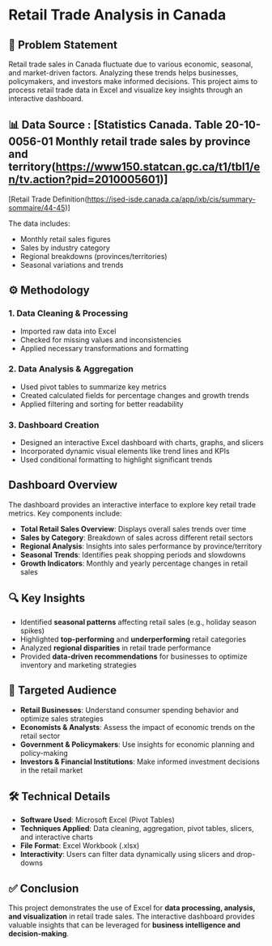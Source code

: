 # Retail Trade Analysis in Canada 

## 📌 Problem Statement
Retail trade sales in Canada fluctuate due to various economic, seasonal, and market-driven factors. Analyzing these trends helps businesses, policymakers, and investors make informed decisions. This project aims to process retail trade data in Excel and visualize key insights through an interactive dashboard.

## 📊 Data Source : [Statistics Canada. Table 20-10-0056-01  Monthly retail trade sales by province and territory(https://www150.statcan.gc.ca/t1/tbl1/en/tv.action?pid=2010005601)]

[Retail Trade Definition(https://ised-isde.canada.ca/app/ixb/cis/summary-sommaire/44-45)]

The data includes:
- Monthly retail sales figures
- Sales by industry category
- Regional breakdowns (provinces/territories)
- Seasonal variations and trends

## ⚙️ Methodology
### 1. Data Cleaning & Processing
- Imported raw data into Excel
- Checked for missing values and inconsistencies
- Applied necessary transformations and formatting

### 2️. Data Analysis & Aggregation
- Used pivot tables to summarize key metrics
- Created calculated fields for percentage changes and growth trends
- Applied filtering and sorting for better readability

### 3️. Dashboard Creation
- Designed an interactive Excel dashboard with charts, graphs, and slicers
- Incorporated dynamic visual elements like trend lines and KPIs
- Used conditional formatting to highlight significant trends

## Dashboard Overview
The dashboard provides an interactive interface to explore key retail trade metrics. Key components include:
- **Total Retail Sales Overview**: Displays overall sales trends over time
- **Sales by Category**: Breakdown of sales across different retail sectors
- **Regional Analysis**: Insights into sales performance by province/territory
- **Seasonal Trends**: Identifies peak shopping periods and slowdowns
- **Growth Indicators**: Monthly and yearly percentage changes in retail sales

## 🔍 Key Insights
- Identified **seasonal patterns** affecting retail sales (e.g., holiday season spikes)
- Highlighted **top-performing** and **underperforming** retail categories
- Analyzed **regional disparities** in retail trade performance
- Provided **data-driven recommendations** for businesses to optimize inventory and marketing strategies

## 🎯 Targeted Audience
- **Retail Businesses**: Understand consumer spending behavior and optimize sales strategies
- **Economists & Analysts**: Assess the impact of economic trends on the retail sector
- **Government & Policymakers**: Use insights for economic planning and policy-making
- **Investors & Financial Institutions**: Make informed investment decisions in the retail market

## 🛠️ Technical Details
- **Software Used**: Microsoft Excel (Pivot Tables)
- **Techniques Applied**: Data cleaning, aggregation, pivot tables, slicers, and interactive charts
- **File Format**: Excel Workbook (.xlsx)
- **Interactivity**: Users can filter data dynamically using slicers and drop-downs

## ✅ Conclusion
This project demonstrates the use of Excel for **data processing, analysis, and visualization** in retail trade sales. The interactive dashboard provides valuable insights that can be leveraged for **business intelligence and decision-making**.

